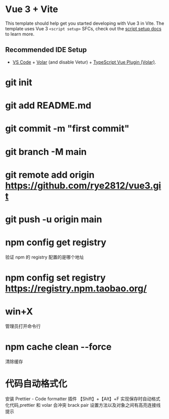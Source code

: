 # Vue 3 + Vite

This template should help get you started developing with Vue 3 in Vite. The template uses Vue 3 `<script setup>` SFCs, check out the [script setup docs](https://v3.vuejs.org/api/sfc-script-setup.html#sfc-script-setup) to learn more.

## Recommended IDE Setup

- [VS Code](https://code.visualstudio.com/) + [Volar](https://marketplace.visualstudio.com/items?itemName=Vue.volar) (and disable Vetur) + [TypeScript Vue Plugin (Volar)](https://marketplace.visualstudio.com/items?itemName=Vue.vscode-typescript-vue-plugin).

# git init

# git add README.md

# git commit -m "first commit"

# git branch -M main

# git remote add origin https://github.com/rye2812/vue3.git

# git push -u origin main

# npm config get registry

验证 npm 的 registry 配置的是哪个地址

# npm config set registry https://registry.npm.taobao.org/

# win+X

管理员打开命令行

# npm cache clean --force

清除缓存

# 代码自动格式化

安装 Prettier - Code formatter 插件
【Shift】+【Alt】+F 实现保存时自动格式化代码,prettier 和 volar 会冲突
brack pair 设置方法以及对象之间有高亮连接线提示
